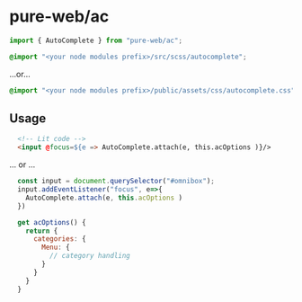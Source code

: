 # pure-web/ac 

```js
import { AutoComplete } from "pure-web/ac";
```

```css
@import "<your node modules prefix>/src/scss/autocomplete";
```
...or...
```css
@import "<your node modules prefix>/public/assets/css/autocomplete.css";
```

## Usage

```html
  <!-- Lit code -->
  <input @focus=${e => AutoComplete.attach(e, this.acOptions )}/>
```
... or ...
```js
  const input = document.querySelector("#omnibox");
  input.addEventListener("focus", e=>{
    AutoComplete.attach(e, this.acOptions )
  })
```

```js
  get acOptions() {
    return {
      categories: {
        Menu: {
          // category handling 
        }
      }
    }
  }
```
